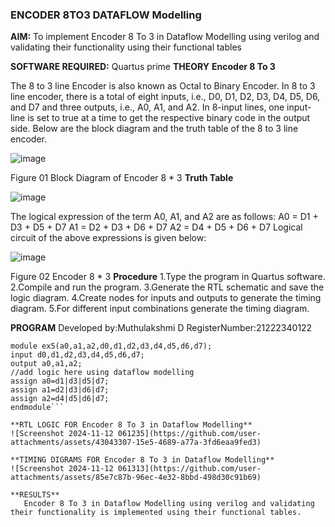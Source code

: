 ### ENCODER 8TO3 DATAFLOW Modelling
**AIM:**
To implement  Encoder 8 To 3 in Dataflow Modelling using verilog and validating their functionality using their functional tables

**SOFTWARE REQUIRED:** Quartus prime
**THEORY**
**Encoder 8 To 3**

The 8 to 3 line Encoder is also known as Octal to Binary Encoder. In 8 to 3 line encoder, there is a total of eight inputs, i.e., D0, D1, D2, D3, D4, D5, D6, and D7 and three outputs, i.e., A0, A1, and A2. In 8-input lines, one input-line is set to true at a time to get the respective binary code in the output side. Below are the block diagram and the truth table of the 8 to 3 line encoder.

![image](https://github.com/naavaneetha/ENCODER8TO3DATAFLOW/assets/154305477/0bc242c1-eb9e-4c47-afe5-30428470efc3)

Figure 01  Block Diagram of Encoder 8 * 3
**Truth Table**

![image](https://github.com/naavaneetha/ENCODER8TO3DATAFLOW/assets/154305477/35496b14-ae6e-4cd1-9abd-d6736b576575)

The logical expression of the term A0, A1, and A2 are as follows:
A0 = D1 + D3 + D5 + D7
A1 = D2 + D3 + D6 + D7
A2 = D4 + D5 + D6 + D7
Logical circuit of the above expressions is given below:

![image](https://github.com/naavaneetha/ENCODER8TO3DATAFLOW/assets/154305477/95acaee6-c873-4c75-89eb-ef09fb158053)

Figure 02  Encoder 8 * 3
**Procedure**
1.Type the program in Quartus software.
2.Compile and run the program.
3.Generate the RTL schematic and save the logic diagram.
4.Create nodes for inputs and outputs to generate the timing diagram.
5.For different input combinations generate the timing diagram.

**PROGRAM**
Developed by:Muthulakshmi D RegisterNumber:21222340122
```
module ex5(a0,a1,a2,d0,d1,d2,d3,d4,d5,d6,d7);
input d0,d1,d2,d3,d4,d5,d6,d7;
output a0,a1,a2;
//add logic here using dataflow modelling
assign a0=d1|d3|d5|d7;
assign a1=d2|d3|d6|d7;
assign a2=d4|d5|d6|d7;
endmodule```

**RTL LOGIC FOR Encoder 8 To 3 in Dataflow Modelling**
![Screenshot 2024-11-12 061235](https://github.com/user-attachments/assets/43043307-15e5-4689-a77a-3fd6eaa9fed3)

**TIMING DIGRAMS FOR Encoder 8 To 3 in Dataflow Modelling**
![Screenshot 2024-11-12 061313](https://github.com/user-attachments/assets/85e7c87b-96ec-4e32-8bbd-498d30c91b69)

**RESULTS**
   Encoder 8 To 3 in Dataflow Modelling using verilog and validating their functionality is implemented using their functional tables.
